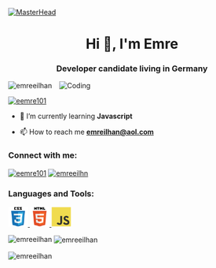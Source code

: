 [![MasterHead](https://hackernoon.com/hn-images/1*ck6cRbbe3uaelEG2JPsIMw.gif)](https://rishavchanda.io)
<h1 align="center">Hi 👋, I'm Emre</h1>
<h3 align="center">Developer candidate living in Germany</h3>
<img align="right" alt="Coding" width="400" src="https://images.squarespace-cdn.com/content/v1/56af9236b6aa60cdf1c52b4b/1464950341113-VN4PQR9DU6LSKDIVHPGI/image-asset.gif">

<p align="left"> <img src="https://komarev.com/ghpvc/?username=emreeilhan&label=Profile%20views&color=0e75b6&style=flat" alt="emreeilhan" /> </p>

<p align="left"> <a href="https://twitter.com/eemre101" target="blank"><img src="https://img.shields.io/twitter/follow/eemre101?logo=twitter&style=for-the-badge" alt="eemre101" /></a> </p>

- 🌱 I’m currently learning **Javascript**

- 📫 How to reach me **emreilhan@aol.com**

<h3 align="left">Connect with me:</h3>
<p align="left">
<a href="https://twitter.com/eemre101" target="blank"><img align="center" src="https://raw.githubusercontent.com/rahuldkjain/github-profile-readme-generator/master/src/images/icons/Social/twitter.svg" alt="eemre101" height="30" width="40" /></a>
<a href="https://instagram.com/emreeilhn" target="blank"><img align="center" src="https://raw.githubusercontent.com/rahuldkjain/github-profile-readme-generator/master/src/images/icons/Social/instagram.svg" alt="emreeilhn" height="30" width="40" /></a>
</p>

<h3 align="left">Languages and Tools:</h3>
<p align="left"> <a href="https://www.w3schools.com/css/" target="_blank" rel="noreferrer"> <img src="https://raw.githubusercontent.com/devicons/devicon/master/icons/css3/css3-original-wordmark.svg" alt="css3" width="40" height="40"/> </a> <a href="https://www.w3.org/html/" target="_blank" rel="noreferrer"> <img src="https://raw.githubusercontent.com/devicons/devicon/master/icons/html5/html5-original-wordmark.svg" alt="html5" width="40" height="40"/> </a> <a href="https://developer.mozilla.org/en-US/docs/Web/JavaScript" target="_blank" rel="noreferrer"> <img src="https://raw.githubusercontent.com/devicons/devicon/master/icons/javascript/javascript-original.svg" alt="javascript" width="40" height="40"/> </a> </p>

<p><img align="left" src="https://github-readme-stats.vercel.app/api/top-langs?username=emreeilhan&show_icons=true&locale=en&layout=compact" alt="emreeilhan" /></p>

<p>&nbsp;<img align="center" src="https://github-readme-stats.vercel.app/api?username=emreeilhan&show_icons=true&locale=en" alt="emreeilhan" /></p>

<p><img align="center" src="https://github-readme-streak-stats.herokuapp.com/?user=emreeilhan&" alt="emreeilhan" /></p>
